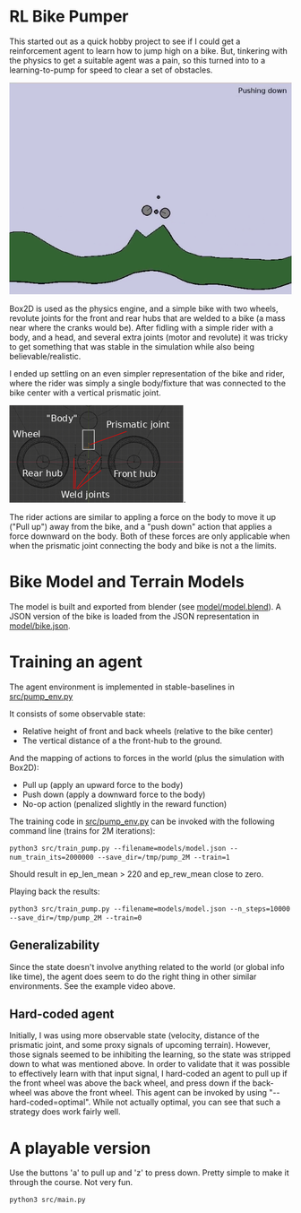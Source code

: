 # RL Bike Pumper

This started out as a quick hobby project to see if I could get
a reinforcement agent to learn how to jump high on a bike. But,
tinkering with the physics to get a suitable agent was a pain,
so this turned into to a learning-to-pump for speed to clear a
set of obstacles.

![doc/screenshot.png](doc/screenshot.png)

Box2D is used as the physics engine, and a simple bike
with two wheels, revolute joints for the front and rear hubs that
are welded to a bike (a mass near where the cranks would be).
After fidling with a simple rider with a body, and a head, and several
extra joints (motor and revolute) it was tricky to get something that
was stable in the simulation while also being believable/realistic.

I ended up settling on an even simpler
representation of the bike and rider, where the rider was simply a single
body/fixture that was connected to the bike center with a vertical
prismatic joint.

![doc/model.png](doc/model.png).

The rider actions are similar to appling a force on the body to move it
up ("Pull up") away from the bike, and a "push down" action that applies
a force downward on the body. Both of these forces are only applicable
when when the prismatic joint connecting the body and bike is not a the limits.


# Bike Model and Terrain Models

The model is built and exported from blender (see [model/model.blend](model/model.blend)).
A JSON version of the bike is loaded from the JSON representation in [model/bike.json](model/bike.json).

# Training an agent

The agent environment is implemented in stable-baselines in [src/pump_env.py](src/pump_env.py)

It consists of some observable state:

* Relative height of front and back wheels (relative to the bike center)
* The vertical distance of a the front-hub to the ground.

And the mapping of actions to forces in the world (plus the simulation with Box2D):


* Pull up (apply an upward force to the body)
* Push down (apply a downward force to the body)
* No-op action (penalized slightly in the reward function)

The training code in [src/pump_env.py](src/train_pump.py) can be invoked with the following command line (trains for 2M iterations):

```
python3 src/train_pump.py --filename=models/model.json --num_train_its=2000000 --save_dir=/tmp/pump_2M --train=1
```
Should result in ep_len_mean > 220 and ep_rew_mean close to zero.

Playing back the results:

```
python3 src/train_pump.py --filename=models/model.json --n_steps=10000 --save_dir=/tmp/pump_2M --train=0
```

## Generalizability

Since the state doesn't involve anything related to the world (or global info
like time), the agent does seem to do the right thing in other similar environments. See the example video above.

## Hard-coded agent

Initially, I was using more observable state (velocity, distance of the prismatic joint, and
some proxy signals of upcoming terrain). However, those signals seemed to be inhibiting the
learning, so the state was stripped down to what was mentioned above. In order to
validate that it was possible to effectively learn with that input signal, I hard-coded an
agent to pull up if the front wheel was above the back wheel, and press down if the back-wheel
was above the front wheel. This agent can be invoked by using "--hard-coded=optimal". While
not actually optimal, you can see that such a strategy does work fairly well.

# A playable version

Use the buttons 'a' to pull up and 'z' to press down. Pretty simple to
make it through the course. Not very fun.

```
python3 src/main.py
```
